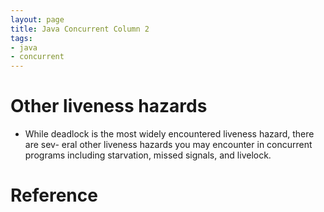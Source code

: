 ```yaml
---
layout: page
title: Java Concurrent Column 2
tags:
- java
- concurrent
---
```


# Other liveness hazards
- While deadlock is the most widely encountered liveness hazard, there are sev- eral other liveness hazards you may encounter in concurrent programs including starvation, missed signals, and livelock.


# Reference 


